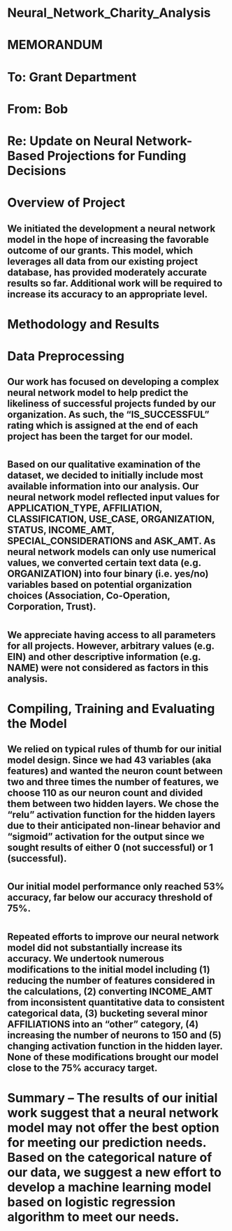 # Neural_Network_Charity_Analysis
# MEMORANDUM
#
# To: Grant Department
# From: Bob
# Re: Update on Neural Network-Based Projections for Funding Decisions
#
# Overview of Project
## We initiated the development a neural network model in the hope of increasing the favorable outcome of our grants. This model, which leverages all data from our existing project database, has provided moderately accurate results so far. Additional work will be required to increase its accuracy to an appropriate level.
#
# Methodology and Results
# Data Preprocessing
## Our work has focused on developing a complex neural network model to help predict the likeliness of successful projects funded by our organization. As such, the “IS_SUCCESSFUL” rating which is assigned at the end of each project has been the target for our model.
#
## Based on our qualitative examination of the dataset, we decided to initially include most available information into our analysis. Our neural network model reflected input values for APPLICATION_TYPE, AFFILIATION, CLASSIFICATION, USE_CASE, ORGANIZATION, STATUS, INCOME_AMT, SPECIAL_CONSIDERATIONS and ASK_AMT. As neural network models can only use numerical values, we converted certain text data (e.g. ORGANIZATION) into four binary (i.e. yes/no) variables based on potential organization choices (Association, Co-Operation, Corporation, Trust). 
#
## We appreciate having access to all parameters for all projects. However, arbitrary values (e.g. EIN) and other descriptive information (e.g. NAME) were not considered as factors in this analysis.
#
# Compiling, Training and Evaluating the Model
## We relied on typical rules of thumb for our initial model design. Since we had 43 variables (aka features) and wanted the neuron count between two and three times the number of features, we choose 110 as our neuron count and divided them between two hidden layers. We chose the “relu” activation function for the hidden layers due to their anticipated non-linear behavior and “sigmoid” activation for the output since we sought results of either 0 (not successful) or 1 (successful).
#
## Our initial model performance only reached 53% accuracy, far below our accuracy threshold of 75%. 
#
## Repeated efforts to improve our neural network model did not substantially increase its accuracy. We undertook numerous modifications to the initial model including (1) reducing the number of features considered in the calculations, (2) converting INCOME_AMT from inconsistent quantitative data to consistent categorical data, (3) bucketing several minor AFFILIATIONS into an “other” category, (4) increasing the number of neurons to 150 and (5) changing activation function in the hidden layer. None of these modifications brought our model close to the 75% accuracy target.
#
# Summary – The results of our initial work suggest that a neural network model may not offer the best option for meeting our prediction needs. Based on the categorical nature of our data, we suggest a new effort to develop a machine learning model based on logistic regression algorithm to meet our needs.
